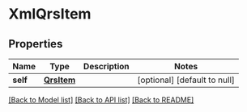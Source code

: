 # XmlQrsItem

## Properties
Name | Type | Description | Notes
------------ | ------------- | ------------- | -------------
**self** | [**QrsItem**](QrsItem.md) |  | [optional] [default to null]

[[Back to Model list]](../README.md#documentation-for-models) [[Back to API list]](../README.md#documentation-for-api-endpoints) [[Back to README]](../README.md)


